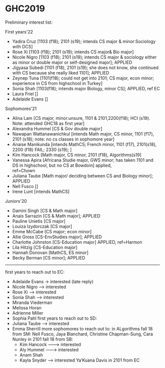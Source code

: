 # GHC2019

Preliminary interest list: 


First years'22
  * Yadira Cruz    [1103 (f18); 2101 (s19); intends CS major & minor:Sociology with DCS] 
  * Rose Xi        [1103 (f18); 2101 (s19); intends CS major& Bio major]
  * Nicole Nigro   [1103 (f18); 2101 (s19); intends CS major & sociology either as minor or double major or self-designed major]; APPLIED
  * Jigyasa Subedi [1101 (f18), 2101 (s19); she does not know, she continued with CS because she really liked 1101]; APPLIED 
  * Zeynep Tuna    [1101(f18); could not get into 2101; CS major, econ minor; experience in CS from highschool in Turkey]
  * Sonia Shah     [1103(f18); intends major Biology, minor CS]; APPLIED, ref EC
  * Laura Friel    []
  * Adelaide Evans []
  

Sophomores'21
  * Alina Lam                [CS major, minor:unsure, 1101 & 2101,2200(f18); HCI (s19). Note: attended GHC18 as first year]
  * Alexandra Hummel         [CS & Gov double major]
  * Nawapan Wattanawanichkul [intends Math major, CS minor, 1101 (f17), 2101 (s18); note: no cs classes in sophomore year] 
  * Anaise Manikunda         [intends MathCS; French minor, 1101 (f17), 2101(s18), 2200 (f18) FAIL; 2330 (s19); ] 
  * Kim Hancock              [Math major, CS minor, 2101 (f18), Algorithms(s19]
  * Vanessa Apira            [Africana Studie major, GWS minor; has taken 1101 and DS in highschool, but no CS at Bowdoin] applied,  
                             ref=Chown
  * Juliana Taube            [Math major/ deciding between CS and Biology minor]; APPLIED
  * Nell Fusco               []
  * Irene Lunt               [intends MathCS] 
  
Juniors'20
  * Damini Singh       [CS & Math major]
  * Anais Sarrazin     [CS & Math major]; APPLIED
  * Pauline Unietis    [CS major]
  * Louiza Izydorczak  [CS major]
  * Emme McCabe        [CS major; econ minor] 
  * Allie Gross        [CS-EnvStudies major]; APPLIED
  * Charlotte Johnston [CS-Education major] APPLIED, ref=Harmon 
  * Lila Hitzig        [CS-Education major]
  * Hannah Donovan     [MathCS, ES minor]
  * Becky Berman       [CS minor]; APPLIED




---------------------------------------------
first years to reach out to EC:  
* Adelaide Evans  -> interested (late reply)
* Nicole Nigro  --> interested 
* Rose Xi --> interested 
* Sonia Shah --> interested 
* Miranda Viederman
* Melissa Horan
* Adrienne Miller
* Sophia Pahl
first years to reach out to SD: 
* Juliana Taube --> interested 
* Emma Sherrill
more sophomores to reach out to: 
in ALgorithms fall 18  from SM: Nell Fusco, Jaya Blanchard, Christine Chapman-Sung, Cara Nunley 
in 2101 fall 18 from SB: 
   * Kim Hancock ---> interested 
   * Aly Hummel ---> interested 
   * Anam Shah
   * Kayla Snyder --> interested 
 Ya’Kuana Davis in 2101 from EC
